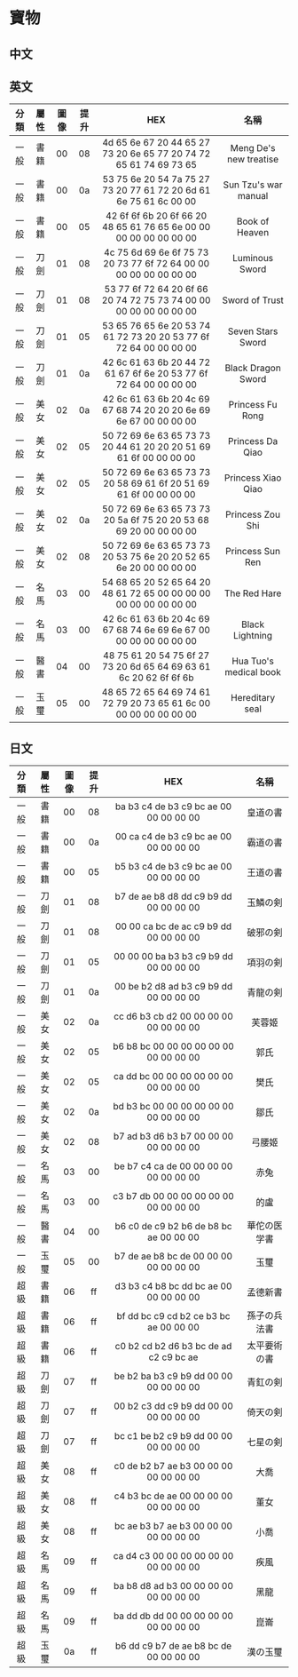 # 寶物

## 中文

## 英文

分類|屬性|圖像|提升|HEX|名稱
:-:|:-:|:-:|:-:|:-:|:-:
一般|書籍|00|08|4d 65 6e 67 20 44 65 27 73 20 6e 65 77 20 74 72 65 61 74 69 73 65|Meng De's new treatise
一般|書籍|00|0a|53 75 6e 20 54 7a 75 27 73 20 77 61 72 20 6d 61 6e 75 61 6c 00 00|Sun Tzu's war manual
一般|書籍|00|05|42 6f 6f 6b 20 6f 66 20 48 65 61 76 65 6e 00 00 00 00 00 00 00 00|Book of Heaven
一般|刀劍|01|08|4c 75 6d 69 6e 6f 75 73 20 73 77 6f 72 64 00 00 00 00 00 00 00 00|Luminous Sword
一般|刀劍|01|08|53 77 6f 72 64 20 6f 66 20 74 72 75 73 74 00 00 00 00 00 00 00 00|Sword of Trust
一般|刀劍|01|05|53 65 76 65 6e 20 53 74 61 72 73 20 20 53 77 6f 72 64 00 00 00 00|Seven Stars  Sword
一般|刀劍|01|0a|42 6c 61 63 6b 20 44 72 61 67 6f 6e 20 53 77 6f 72 64 00 00 00 00|Black Dragon Sword
一般|美女|02|0a|42 6c 61 63 6b 20 4c 69 67 68 74 20 20 20 6e 69 6e 67 00 00 00 00|Princess Fu   Rong
一般|美女|02|05|50 72 69 6e 63 65 73 73 20 44 61 20 20 20 51 69 61 6f 00 00 00 00|Princess Da   Qiao
一般|美女|02|05|50 72 69 6e 63 65 73 73 20 58 69 61 6f 20 51 69 61 6f 00 00 00 00|Princess Xiao Qiao
一般|美女|02|0a|50 72 69 6e 63 65 73 73 20 5a 6f 75 20 20 53 68 69 20 00 00 00 00|Princess Zou  Shi 
一般|美女|02|08|50 72 69 6e 63 65 73 73 20 53 75 6e 20 20 52 65 6e 20 00 00 00 00|Princess Sun  Ren 
一般|名馬|03|00|54 68 65 20 52 65 64 20 48 61 72 65 00 00 00 00 00 00 00 00 00 00|The Red Hare
一般|名馬|03|00|42 6c 61 63 6b 20 4c 69 67 68 74 6e 69 6e 67 00 00 00 00 00 00 00|Black Lightning
一般|醫書|04|00|48 75 61 20 54 75 6f 27 73 20 6d 65 64 69 63 61 6c 20 62 6f 6f 6b|Hua Tuo's medical book
一般|玉璽|05|00|48 65 72 65 64 69 74 61 72 79 20 73 65 61 6c 00 00 00 00 00 00 00|Hereditary seal

## 日文

分類|屬性|圖像|提升|HEX|名稱
:-:|:-:|:-:|:-:|:-:|:-:
一般|書籍|00|08|ba b3 c4 de b3 c9 bc ae 00 00 00 00 00|皇道の書
一般|書籍|00|0a|00 ca c4 de b3 c9 bc ae 00 00 00 00 00|霸道の書
一般|書籍|00|05|b5 b3 c4 de b3 c9 bc ae 00 00 00 00 00|王道の書
一般|刀劍|01|08|b7 de ae b8 d8 dd c9 b9 dd 00 00 00 00|玉鱗の剣
一般|刀劍|01|08|00 00 ca bc de ac c9 b9 dd 00 00 00 00|破邪の剣
一般|刀劍|01|05|00 00 00 ba b3 b3 c9 b9 dd 00 00 00 00|項羽の剣
一般|刀劍|01|0a|00 be b2 d8 ad b3 c9 b9 dd 00 00 00 00|青龍の剣
一般|美女|02|0a|cc d6 b3 cb d2 00 00 00 00 00 00 00 00|芙蓉姬
一般|美女|02|05|b6 b8 bc 00 00 00 00 00 00 00 00 00 00|郭氏
一般|美女|02|05|ca dd bc 00 00 00 00 00 00 00 00 00 00|樊氏
一般|美女|02|0a|bd b3 bc 00 00 00 00 00 00 00 00 00 00|鄒氏
一般|美女|02|08|b7 ad b3 d6 b3 b7 00 00 00 00 00 00 00|弓腰姬
一般|名馬|03|00|be b7 c4 ca de 00 00 00 00 00 00 00 00|赤兔
一般|名馬|03|00|c3 b7 db 00 00 00 00 00 00 00 00 00 00|的盧
一般|醫書|04|00|b6 c0 de c9 b2 b6 de b8 bc ae 00 00 00|華佗の医学書
一般|玉璽|05|00|b7 de ae b8 bc de 00 00 00 00 00 00 00|玉璽
超級|書籍|06|ff|d3 b3 c4 b8 bc dd bc ae 00 00 00 00 00|孟德新書
超級|書籍|06|ff|bf dd bc c9 cd b2 ce b3 bc ae 00 00 00|孫子の兵法書
超級|書籍|06|ff|c0 b2 cd b2 d6 b3 bc de ad c2 c9 bc ae|太平要術の書
超級|刀劍|07|ff|be b2 ba b3 c9 b9 dd 00 00 00 00 00 00|青釭の剣
超級|刀劍|07|ff|00 b2 c3 dd c9 b9 dd 00 00 00 00 00 00|倚天の剣
超級|刀劍|07|ff|bc c1 be b2 c9 b9 dd 00 00 00 00 00 00|七星の剣
超級|美女|08|ff|c0 de b2 b7 ae b3 00 00 00 00 00 00 00|大喬
超級|美女|08|ff|c4 b3 bc de ae 00 00 00 00 00 00 00 00|董女
超級|美女|08|ff|bc ae b3 b7 ae b3 00 00 00 00 00 00 00|小喬
超級|名馬|09|ff|ca d4 c3 00 00 00 00 00 00 00 00 00 00|疾風
超級|名馬|09|ff|ba b8 d8 ad b3 00 00 00 00 00 00 00 00|黑龍
超級|名馬|09|ff|ba dd db dd 00 00 00 00 00 00 00 00 00|崑崙
超級|玉璽|0a|ff|b6 dd c9 b7 de ae b8 bc de 00 00 00 00|漢の玉璽
